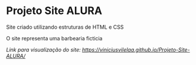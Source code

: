 # Projeto Site ALURA

<p>Site criado utilizando estruturas de HTML e CSS</p>
<p>O site representa uma barbearia ficticia</p>

*Link para visualização do site: https://viniciusvilelaa.github.io/Projeto-Site-ALURA/*
